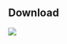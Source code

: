 ## Download
<a href="https://evgames.xyz/discord"><img src="https://i.imgur.com/jcJ7HrT.png" /></a>
